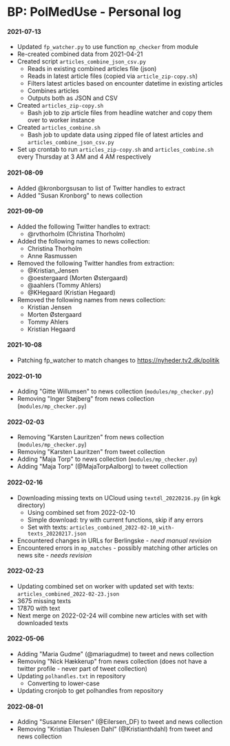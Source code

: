 # BP: PolMedUse - Personal log



#### 2021-07-13

- Updated `fp_watcher.py` to use function `mp_checker` from module
- Re-created combined data from 2021-04-21
- Created script `articles_combine_json_csv.py`
  - Reads in existing combined articles file (json)
  - Reads in latest article files (copied via `article_zip-copy.sh`)
  - Filters latest articles based on encounter datetime in existing articles
  - Combines articles
  - Outputs both as JSON and CSV
- Created `articles_zip-copy.sh`
  - Bash job to zip article files from headline watcher and copy them over to worker instance
- Created `articles_combine.sh`
  - Bash job to update data using zipped file of latest articles and `articles_combine_json_csv.py`
- Set up crontab to run `articles_zip-copy.sh` and `articles_combine.sh` every Thursday at 3 AM  and 4 AM respectively



#### 2021-08-09

- Added @kronborgsusan to list of Twitter handles to extract
- Added "Susan Kronborg" to news collection



#### 2021-09-09

- Added the following Twitter handles to extract:
  - @rvthorholm (Christina Thorholm)
- Added the following names to news collection:
  - Christina Thorholm
  - Anne Rasmussen
- Removed the following Twitter handles from extraction:
  - @Kristian_Jensen 
  - @oestergaard (Morten Østergaard)
  - @aahlers (Tommy Ahlers) 
  - @KHegaard (Kristian Hegaard)
- Removed the following names from news collection:
  - Kristian Jensen 
  - Morten Østergaard
  - Tommy Ahlers
  - Kristian Hegaard



#### 2021-10-08

- Patching fp_watcher to match changes to https://nyheder.tv2.dk/politik 



#### 2022-01-10

- Adding "Gitte Willumsen" to news collection (`modules/mp_checker.py`)
- Removing "Inger Støjberg" from news collection (`modules/mp_checker.py`)



#### 2022-02-03

- Removing "Karsten Lauritzen" from news collection (`modules/mp_checker.py`)
- Removing "Karsten Lauritzen" from tweet collection
- Adding "Maja Torp" to news collection (`modules/mp_checker.py`)
- Adding "Maja Torp" (@MajaTorpAalborg) to tweet collection



#### 2022-02-16

- Downloading missing texts on UCloud using `textdl_20220216.py` (in kgk directory)
  - Using combined set from 2022-02-10
  - Simple download: try with current functions, skip if any errors
  - Set with texts: `articles_combined_2022-02-10_with-texts_20220217.json`
- Encountered changes in URLs for Berlingske - *need manual revision*
- Encountered errors in `mp_matches` - possibly matching other articles on news site - *needs revision*



#### 2022-02-23

- Updating combined set on worker with updated set with texts: `articles_combined_2022-02-23.json`
- 3675 missing texts
- 17870 with text
- Next merge on 2022-02-24 will combine new articles with set with downloaded texts



#### 2022-05-06

- Adding "Maria Gudme" (@mariagudme) to tweet and news collection
- Removing "Nick Hækkerup" from news collection (does not have a twitter profile - never part of tweet collection)
- Updating `polhandles.txt` in repository
  - Converting to lower-case
- Updating cronjob to get polhandles from repository



#### 2022-08-01

- Adding "Susanne Eilersen" (@Eilersen_DF) to tweet and news collection
- Removing "Kristian Thulesen Dahl" (@Kristianthdahl) from tweet and news collection
